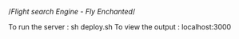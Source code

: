 /*Flight search Engine - Fly Enchanted*/

To run the server : sh deploy.sh
To view the output : localhost:3000



